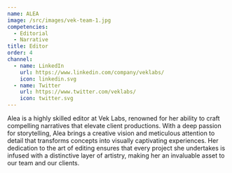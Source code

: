 ```yaml
---
name: ALEA
image: /src/images/vek-team-1.jpg
competencies:
  - Editorial
  - Narrative
title: Editor
order: 4
channel:
  - name: LinkedIn
    url: https://www.linkedin.com/company/veklabs/
    icon: linkedin.svg
  - name: Twitter
    url: https://www.twitter.com/veklabs/
    icon: twitter.svg
---
```


Alea is a highly skilled editor at Vek Labs, renowned for her ability to craft compelling narratives that elevate client productions. With a deep passion for storytelling, Alea brings a creative vision and meticulous attention to detail that transforms concepts into visually captivating experiences. Her dedication to the art of editing ensures that every project she undertakes is infused with a distinctive layer of artistry, making her an invaluable asset to our team and our clients.
